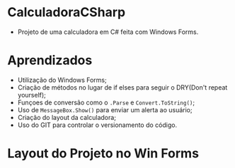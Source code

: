 # CalculadoraCSharp

* Projeto de uma calculadora em C# feita com Windows Forms.

# Aprendizados
 * Utilização do Windows Forms;
 * Criação de métodos no lugar de if elses para seguir o DRY(Don't repeat yourself);
 * Funçoes de conversão como o `.Parse` e `Convert.ToString()`;
 * Uso de `MessageBox.Show()` para enviar um alerta ao usuário;
 * Criação do layout da calculadora;
 * Uso do GIT para controlar o versionamento do código.

# Layout do Projeto no Win Forms

